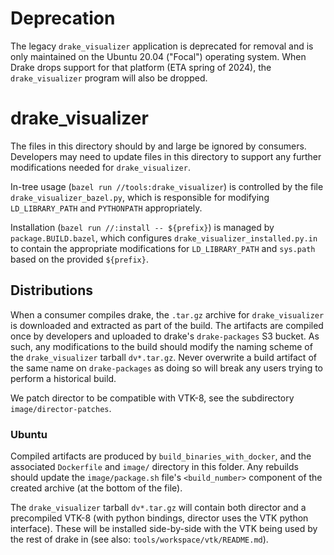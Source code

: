 # Deprecation

The legacy `drake_visualizer` application is deprecated for removal and is only
maintained on the Ubuntu 20.04 ("Focal") operating system.  When Drake drops
support for that platform (ETA spring of 2024), the `drake_visualizer` program
will also be dropped.

# drake_visualizer

The files in this directory should by and large be ignored by consumers.
Developers may need to update files in this directory to support any further
modifications needed for `drake_visualizer`.

In-tree usage (`bazel run //tools:drake_visualizer`) is controlled by the file
`drake_visualizer_bazel.py`, which is responsible for modifying
`LD_LIBRARY_PATH` and `PYTHONPATH` appropriately.

Installation (`bazel run //:install -- ${prefix}`) is managed by
`package.BUILD.bazel`, which configures `drake_visualizer_installed.py.in`
to contain the appropriate modifications for `LD_LIBRARY_PATH` and `sys.path`
based on the provided `${prefix}`.

## Distributions

When a consumer compiles drake, the `.tar.gz` archive for
`drake_visualizer` is downloaded and extracted as part of the build.  The
artifacts are compiled once by developers and uploaded to drake's
`drake-packages` S3 bucket.  As such, any modifications to the build should
modify the naming scheme of the `drake_visualizer` tarball `dv*.tar.gz`.  Never
overwrite a build artifact of the same name on `drake-packages` as doing so will
break any users trying to perform a historical build.

We patch director to be compatible with VTK-8, see the subdirectory
`image/director-patches`.

### Ubuntu

Compiled artifacts are produced by `build_binaries_with_docker`, and the
associated `Dockerfile` and `image/` directory in this folder.  Any rebuilds
should update the `image/package.sh` file's `<build_number>` component of the
created archive (at the bottom of the file).

The `drake_visualizer` tarball `dv*.tar.gz` will contain both director and a
precompiled VTK-8 (with python bindings, director uses the VTK python
interface).  These will be installed side-by-side with the VTK being used by the
rest of drake in (see also: `tools/workspace/vtk/README.md`).
